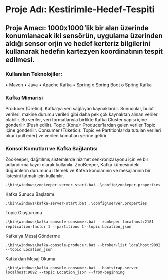 # Proje Adı: Kestirimle-Hedef-Tespiti
## Proje Amacı: 1000x1000’lik bir alan üzerinde konumlanacak iki sensörün, uygulama üzerinden aldığı sensor orjin ve hedef kerteriz bilgilerini kullanarak hedefin kartezyen koordinatının tespit edilmesi.

### Kullanılan Teknolojiler:
•	Maven
•	Java 
•	Apache Kafka
•	Spring 
    o	Spring Boot
    o	Spring Kafka
    
### Kafka Mimarisi
Producer (Üretici): Kafka’ya veri sağlayan kaynaklardır. Sunucular, bulut verileri, makine durumu verileri gibi daha pek çok kaynaktan alınan veriler olabilir. Bu veriler, veri formatlarıyla birlikte Kafka Cluster yapısı içine gönderilir (Push edilir).
Topic (Konu): Producer’lardan gelen veriler Topic içine gönderilir. 
Consumer (Tüketici): Topic ve Partitionlar’da tutulan verileri okur (pull eder) ve verilen komutları yerine getirir.
### Konsol Komutları ve Kafka Bağlantısı
ZooKeeper, dağıtılmış sistemlerde hizmet senkronizasyonu için ve bir adlandırma kaydı olarak kullanılır. ZooKeeper, Kafka kümesindeki düğümlerin durumunu izlemek ve Kafka konularının ve mesajlarının bir listesini tutmak için kullanılır.
``` 
.\bin\windows\zookeeper-server-start.bat .\config\zookeper.properties
```
Kafka Sunucu Başlatımı
```
.\bin\windows\kafka-server-start.bat .\config\server.properties
```
Topic Oluşturumu
```
.\bin\windows\kafka-console-consumer.bat --zookeper localhost:2181 --replication-factor 1 --partitions 1--topic Location_json
```
Kafka’ya Mesaj Gönderme
```
.\bin\windows\kafka-console-producer.bat --broker-list localhost:9092 --topic Location_json
```
Kafka’dan Mesaj Okuma
```
.\bin\windows\kafka-console-consumer.bat --bootstrap-server localhost:9092 --topic Location_json --from-beginning
```
